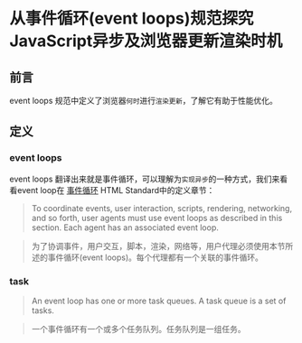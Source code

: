 # 从事件循环(event loops)规范探究JavaScript异步及浏览器更新渲染时机

## 前言
event loops 规范中定义了浏览器`何时`进行`渲染更新`，了解它有助于性能优化。

## 定义

### event loops
event loops 翻译出来就是事件循环，可以理解为`实现异步`的一种方式，我们来看看event loop在 [事件循环](https://html.spec.whatwg.org/#event-loops) HTML Standard中的定义章节：

> To coordinate events, user interaction, scripts, rendering, networking, and so forth, user agents must use event loops as described in this section. Each agent    has an associated event loop.

> 为了协调事件，用户交互，脚本，渲染，网络等，用户代理必须使用本节所述的事件循环(event loops)。每个代理都有一个关联的事件循环。


### task
> An event loop has one or more task queues. A task queue is a set of tasks.

> 一个事件循环有一个或多个任务队列。任务队列是一组任务。
